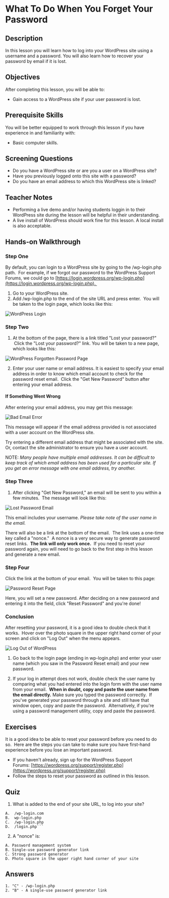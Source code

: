 # What To Do When You Forget Your Password

## Description

In this lesson you will learn how to log into your WordPress site using a username and a password. You will also learn how to recover your password by email if it is lost.

## Objectives

After completing this lesson, you will be able to:

*   Gain access to a WordPress site if your user password is lost.

## Prerequisite Skills

You will be better equipped to work through this lesson if you have experience in and familiarity with:

*   Basic computer skills.

## Screening Questions

*   Do you have a WordPress site or are you a user on a WordPress site?
*   Have you previously logged onto this site with a password?
*   Do you have an email address to which this WordPress site is linked?

## Teacher Notes

*   Performing a live demo and/or having students loggin in to their WordPress site during the lesson will be helpful in their understanding.
*   A live install of WordPress should work fine for this lesson. A local install is also acceptable.

## Hands-on Walkthrough

### Step One

By default, you can login to a WordPress site by going to the /wp-login.php path.  For example, if we forgot our password to the WordPress Support Forums, we could go to [https://login.wordpress.org/wp-login.php](https://login.wordpress.org/wp-login.php). 

1. Go to your WordPress site.  
2. Add /wp-login.php to the end of the site URL and press enter.  You will be taken to the login page, which looks like this: 

![WordPress Login](images/login.png)

### Step Two

1. At the bottom of the page, there is a link titled "Lost your password?"  Click the "Lost your password?" link. You will be taken to a new page, which looks like this: 

![WordPress Forgotten Password Page](images/lostpw.png) 

2. Enter your user name or email address. It is easiest to specify your email address in order to know which email account to check for the password reset email.  Click the "Get New Password" button after entering your email address.

#### If Something Went Wrong

After entering your email address, you may get this message: 

![Bad Email Error](images/lostpw.png)  

This message will appear if the email address provided is not associated with a user account on the WordPress site. 

Try entering a different email address that might be associated with the site. Or, contact the site administrator to ensure you have a user account. 

NOTE: *Many people have multiple email addresses. It can be difficult to keep track of which email address has been used for a particular site. If you get an error message with one email address, try another.*

### Step Three

1. After clicking "Get New Password," an email will be sent to you within a few minutes.  The message will look like this: 

![Lost Password Email](images/lostpwemail.png)  

This email includes your username. *Please take note of the user name in the email.* 

There will also be a link at the bottom of the email.  The link uses a one-time key called a "nonce."  A nonce is a very secure way to generate password reset links.  __The link will only work once.__  If you need to reset your password again, you will need to go back to the first step in this lesson and generate a new email.

### Step Four

Click the link at the bottom of your email.  You will be taken to this page: 

![Password Reset Page](images/newpw.png)  

Here, you will set a new password. After deciding on a new password and entering it into the field, click "Reset Password" and you're done!

### Conclusion

After resetting your password, it is a good idea to double check that it works.  Hover over the photo square in the upper right hand corner of your screen and click on "Log Out" when the menu appears.

![Log Out of WordPress](images/logout.png) 

1. Go back to the login page (ending in wp-login.php) and enter your user name (which you saw in the Password Reset email) and your new password. 

2. If your log in attempt does not work, double check the user name by comparing what you had entered into the login form with the user name from your email.  __When in doubt, copy and paste the user name from the email directly.__ Make sure you typed the password correctly.  If you've generated your password through a site and still have that window open, copy and paste the password.  Alternatively, if you're using a password management utility, copy and paste the password.

## Exercises

It is a good idea to be able to reset your password before you need to do so.  Here are the steps you can take to make sure you have first-hand experience before you lose an important password.

*   If you haven't already, sign up for the WordPress Support Forums: [https://wordpress.org/support/register.php](https://wordpress.org/support/register.php)
*   Follow the steps to reset your password as outlined in this lesson.

## Quiz

1. What is added to the end of your site URL, to log into your site? 

```
A.  /wp-login.com 
B.  wp-login.php 
C.  /wp-login.php 
D.  /login.php```
```
2. A "nonce" is: 

```
A. Password management system 
B. Single-use password generator link 
C. Strong password generator 
D. Photo square in the upper right hand corner of your site
```
## Answers

```
1. "C" - /wp-login.php 
2. "B" - A single-use password generator link
```
